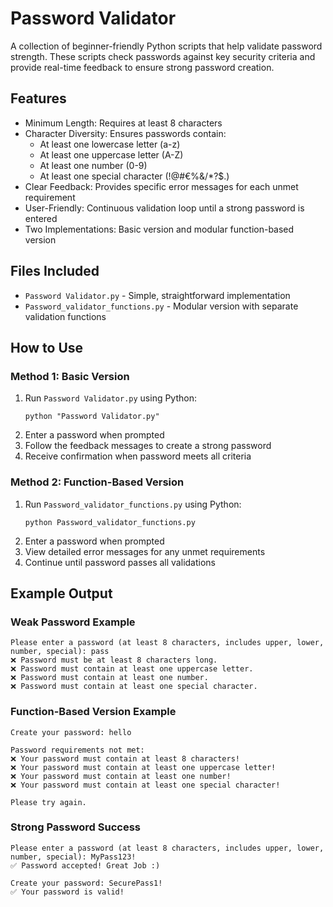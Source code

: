 # Password Validator

A collection of beginner-friendly Python scripts that help validate password strength. These scripts check passwords against key security criteria and provide real-time feedback to ensure strong password creation.

## Features

- Minimum Length: Requires at least 8 characters
- Character Diversity: Ensures passwords contain:
  - At least one lowercase letter (a-z)
  - At least one uppercase letter (A-Z)  
  - At least one number (0-9)
  - At least one special character (!@#€%&/*?\$.)
- Clear Feedback: Provides specific error messages for each unmet requirement
- User-Friendly: Continuous validation loop until a strong password is entered
- Two Implementations: Basic version and modular function-based version

## Files Included

- `Password Validator.py` - Simple, straightforward implementation
- `Password_validator_functions.py` - Modular version with separate validation functions

## How to Use

### Method 1: Basic Version
1. Run `Password Validator.py` using Python:
   ```
   python "Password Validator.py"
   ```
2. Enter a password when prompted
3. Follow the feedback messages to create a strong password
4. Receive confirmation when password meets all criteria

### Method 2: Function-Based Version
1. Run `Password_validator_functions.py` using Python:
   ```
   python Password_validator_functions.py
   ```
2. Enter a password when prompted
3. View detailed error messages for any unmet requirements
4. Continue until password passes all validations

## Example Output

### Weak Password Example
```
Please enter a password (at least 8 characters, includes upper, lower, number, special): pass
❌ Password must be at least 8 characters long.
❌ Password must contain at least one uppercase letter.
❌ Password must contain at least one number.
❌ Password must contain at least one special character.
```

### Function-Based Version Example
```
Create your password: hello

Password requirements not met:
❌ Your password must contain at least 8 characters!
❌ Your password must contain at least one uppercase letter!
❌ Your password must contain at least one number!
❌ Your password must contain at least one special character!

Please try again.
```

### Strong Password Success
```
Please enter a password (at least 8 characters, includes upper, lower, number, special): MyPass123!
✅ Password accepted! Great Job :)
```

```
Create your password: SecurePass1!
✅️ Your password is valid!
